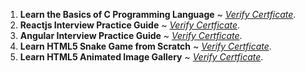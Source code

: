 1. **Learn the Basics of C Programming Language** ~ [_Verify Certficate_](https://www.eduonix.com/certificate/3c75c50c60).
2. **Reactjs Interview Practice Guide** ~ [_Verify Certficate_](https://www.eduonix.com/certificate/bce047239a).
3. **Angular Interview Practice Guide** ~ [_Verify Certficate_](https://www.eduonix.com/certificate/4c902d294d).
4. **Learn HTML5 Snake Game from Scratch** ~ [_Verify Certficate_](https://www.eduonix.com/certificate/42bf6cd413).
5. **Learn HTML5 Animated Image Gallery** ~ [_Verify Certficate_](https://www.eduonix.com/certificate/c604a8dbfb).
